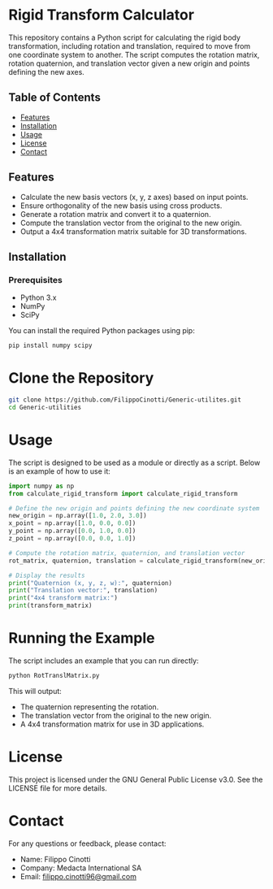 # Rigid Transform Calculator

This repository contains a Python script for calculating the rigid body transformation, including rotation and translation, required to move from one coordinate system to another. The script computes the rotation matrix, rotation quaternion, and translation vector given a new origin and points defining the new axes.

## Table of Contents

- [Features](#features)
- [Installation](#installation)
- [Usage](#usage)
- [License](#license)
- [Contact](#contact)

## Features

- Calculate the new basis vectors (x, y, z axes) based on input points.
- Ensure orthogonality of the new basis using cross products.
- Generate a rotation matrix and convert it to a quaternion.
- Compute the translation vector from the original to the new origin.
- Output a 4x4 transformation matrix suitable for 3D transformations.

## Installation

### Prerequisites

- Python 3.x
- NumPy
- SciPy

You can install the required Python packages using pip:

```bash
pip install numpy scipy
```

# Clone the Repository
```bash
git clone https://github.com/FilippoCinotti/Generic-utilites.git
cd Generic-utilities
```
# Usage
The script is designed to be used as a module or directly as a script. Below is an example of how to use it:

``` python
import numpy as np
from calculate_rigid_transform import calculate_rigid_transform

# Define the new origin and points defining the new coordinate system
new_origin = np.array([1.0, 2.0, 3.0])
x_point = np.array([1.0, 0.0, 0.0])
y_point = np.array([0.0, 1.0, 0.0])
z_point = np.array([0.0, 0.0, 1.0])

# Compute the rotation matrix, quaternion, and translation vector
rot_matrix, quaternion, translation = calculate_rigid_transform(new_origin, x_point, y_point, z_point)

# Display the results
print("Quaternion (x, y, z, w):", quaternion)
print("Translation vector:", translation)
print("4x4 transform matrix:")
print(transform_matrix)
```

# Running the Example
The script includes an example that you can run directly:

```bash
python RotTranslMatrix.py
```
This will output:
- The quaternion representing the rotation.
- The translation vector from the original to the new origin.
- A 4x4 transformation matrix for use in 3D applications.

# License
This project is licensed under the GNU General Public License v3.0. See the LICENSE file for more details.

# Contact
For any questions or feedback, please contact:

- Name: Filippo Cinotti
- Company: Medacta International SA
- Email: filippo.cinotti96@gmail.com
